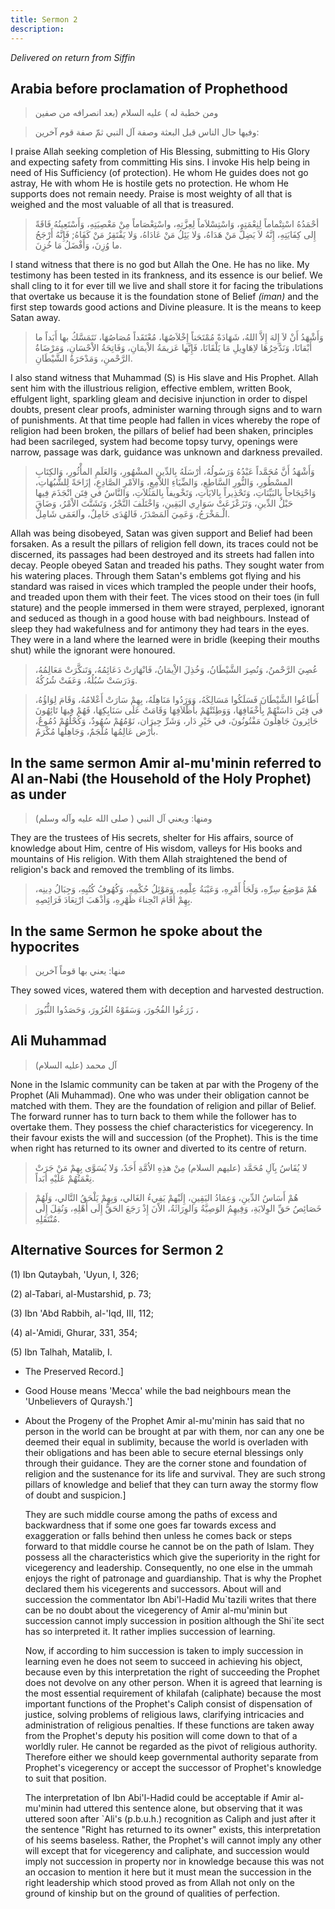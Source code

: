 ```yaml
---
title: Sermon 2
description: 
---
```


*Delivered on return from Siffin*

## Arabia before proclamation of Prophethood

> ومن خطبة له ) عليه السلام (بعد انصرافه من صفين

> وفيها حال الناس قبل البعثة وصفة آل النبي ثمّ صفة قوم آخرين:

I praise Allah seeking completion of His Blessing, submitting to His
Glory and expecting safety from committing His sins. I invoke His help
being in need of His Sufficiency (of protection). He whom He guides does
not go astray, He with whom He is hostile gets no protection. He whom He
supports does not remain needy. Praise is most weighty of all that is
weighed and the most valuable of all that is treasured.

> أحْمَدُهُ اسْتِتْماماً لِنِعْمَتِهِ، وَاسْتِسْلاَماً لِعِزَّتِهِ، واسْتِعْصَاماً مِنْ مَعْصِيَتِهِ، وَأَسْتَعِينُهُ
> فَاقَةً إِلى كِفَايَتِهِ، إِنَّهُ لاَ يَضِلُّ مَنْ هَدَاهُ، وَلا يَئِلُ مَنْ عَادَاهُ، وَلا يَفْتَقِرُ مَنْ
> كَفَاهُ; فَإِنَّهُ أَرْجَحُ ما وُزِنَ، وَأَفْضَلُ مَا خُزِنَ.

I stand witness that there is no god but Allah the One. He has no like.
My testimony has been tested in its frankness, and its essence is our
belief. We shall cling to it for ever till we live and shall store it
for facing the tribulations that overtake us because it is the
foundation stone of Belief *(iman)* and the first step towards good
actions and Divine pleasure. It is the means to keep Satan away.

> وَأَشْهَدُ أَنْ لاَ إِلهَ إِلاَّ اللهُ، شَهَادَةً مُمْتَحَناً إِخْلاَصُهَا، مُعْتَقَداً مُصَاصُهَا، نَتَمَسَّكُ
> بها أَبَداً ما أَبْقانَا، وَنَدَّخِرُهَا لاِهَاوِيلِ مَا يَلْقَانَا، فَإِنَّها عَزيمَةُ الاْيمَانِ،
> وَفَاتِحَةُ الاْحْسَانِ، وَمَرْضَاةُ الرَّحْمنِ، وَمَدْحَرَةُ الشَّيْطَانِ.

I also stand witness that Muhammad (S) is His slave and His Prophet.
Allah sent him with the illustrious religion, effective emblem, written
Book, effulgent light, sparkling gleam and decisive injunction
in order to dispel doubts, present clear proofs, administer warning
through signs and to warn of punishments. At that time people had fallen
in vices whereby the rope of religion had been broken, the pillars of
belief had been shaken, principles had been sacrileged, system had
become topsy turvy, openings were narrow, passage was dark, guidance was
unknown and darkness prevailed.

> وَأَشْهَدُ أَنَّ مُحَمَّداً عَبْدُهُ وَرَسُولُهُ، أرْسَلَهُ بِالدِّينِ المشْهُورِ، وَالعَلَمِ المأْثُورِ،
> وَالكِتَابِ المسْطُورِ، وَالنُّورِ السَّاطِعِ، وَالضِّيَاءِ اللاَّمِعِ، وَالاَمْرِ الصَّادِعِ، إزَاحَةً
> لِلشُّبُهَاتِ، وَاحْتِجَاجاً بِالبَيِّنَاتِ، وَتَحْذِيراً بِالايَاتِ، وَتَخْويفاً بِالمَثُلاَتِ، وَالنَّاسُ
> في فِتَن انْجَذَمَ فِيها حَبْلُ الدِّينِ، وَتَزَعْزَعَتْ سَوَارِي اليَقِينِ، وَاخْتَلَفَ النَّجْرُ، وَتَشَتَّتَ
> الاْمْرُ، وَضَاقَ الْـمَخْرَجُ، وَعَمِيَ المَصْدَرُ، فَالهُدَى خَامِلٌ، واَلعَمَى شَامِلٌ.

Allah was being disobeyed, Satan was given support and Belief had been
forsaken. As a result the pillars of religion fell down, its traces
could not be discerned, its passages had been destroyed and its streets
had fallen into decay. People obeyed Satan and treaded his paths. They
sought water from his watering places. Through them Satan's emblems got
flying and his standard was raised in vices which trampled the people
under their hoofs, and treaded upon them with their feet. The vices
stood on their toes (in full stature) and the people immersed in them
were strayed, perplexed, ignorant and seduced as though in a good
house with bad neighbours. Instead of sleep they had
wakefulness and for antimony they had tears in the eyes. They were in a
land where the learned were in bridle (keeping their mouths shut) while
the ignorant were honoured.

> عُصِيَ الرَّحْمنُ، وَنُصِرَ الشَّيْطَانُ، وَخُذِلَ الاِْيمَانُ، فَانْهَارَتْ دَعَائِمُهُ، وَتَنكَّرَتْ مَعَالِمُهُ،
> وَدَرَسَتْ سُبُلُهُ، وَعَفَتْ شُرُكُهُ.

> أَطَاعُوا الشَّيْطَانَ فَسَلَكُوا مَسَالِكَهُ، وَوَرَدُوا مَنَاهِلَهُ، بِهِمْ سَارَتْ أَعْلامُهُ، وَقَامَ
> لِوَاؤُهُ، في فِتَن دَاسَتْهُمْ بِأَخْفَافِهَا، وَوَطِئَتْهُمْ بأَظْلاَفِهَا وَقَامَتْ عَلَى سَنَابِكِهَا، فَهُمْ
> فِيهَا تَائِهُونَ حَائِرونَ جَاهِلُونَ مَفْتُونُونَ، في خَيْرِ دَار، وَشَرِّ جِيرَان، نَوْمُهُمْ سُهُودٌ،
> وَكُحْلُهُمْ دُمُوعٌ، بأَرْض عَالِمُها مُلْجَمٌ، وَجَاهِلُها مُكْرَمٌ.

## In the same sermon Amir al-mu'minin referred to Al an-Nabi (the Household of the Holy Prophet) as under

> ومنها: ويعني آل النبي ( صلى الله عليه وآله وسلم)

They are the trustees of His secrets, shelter for His affairs, source of
knowledge about Him, centre of His wisdom, valleys for His books and
mountains of His religion. With them Allah straightened the bend of
religion's back and removed the trembling of its limbs.

> هُمْ مَوْضِعُ سِرِّهِ، وَلَجَأُ أَمْرِهِ، وَعَيْبَةُ عِلْمِهِ، وَمَوْئِلُ حُكْمِهِ، وَكُهُوفُ كُتُبِهِ، وَجِبَالُ
> دِينِه، بِهِمْ أَقَامَ انْحِناءَ ظَهْرِهِ، وَأذْهَبَ ارْتِعَادَ فَرَائِصِهِ.

## In the same Sermon he spoke about the hypocrites

> منها: يعني بها قوماً آخرين

They sowed vices, watered them with deception and harvested destruction.

> زَرَعُوا الفُجُورَ، وَسَقَوْهُ الغُرُورَ، وَحَصَدُوا الثُّبُورَ ،

## Ali Muhammad

> آل محمد (عليه السلام)

None in the Islamic community can be taken at par with the
Progeny of the Prophet (Ali Muhammad). One who was under their
obligation cannot be matched with them. They are the foundation of
religion and pillar of Belief. The forward runner has to turn back to
them while the follower has to overtake them. They possess the chief
characteristics for vicegerency. In their favour exists the will and
succession (of the Prophet). This is the time when right has returned to
its owner and diverted to its centre of return.

> لا يُقَاسُ بِآلِ مُحَمَّد (عليهم السلام) مِنْ هذِهِ الاُمَّةِ أَحَدٌ، وَلا يُسَوَّى بِهِمْ مَنْ جَرَتْ
> نِعْمَتُهُمْ عَلَيْهِ أبَداً.

> هُمْ أَسَاسُ الدِّينِ، وَعِمَادُ اليَقِينِ، إِلَيْهمْ يَفِيءُ الغَالي، وَبِهِمْ يَلْحَقُ التَّالي، وَلَهُمْ
> خَصَائِصُ حَقِّ الوِلايَةِ، وَفِيهِمُ الوَصِيَّةُ وَالوِرَاثَةُ، الاْنَ إِذْ رَجَعَ الحَقُّ إِلَى أَهْلِهِ،
> وَنُقِلَ إِلَى مُنْتَقَلِهِ.

## Alternative Sources for Sermon 2

\(1\) Ibn Qutaybah, 'Uyun, I, 326;

\(2\) al-Tabari, al-Mustarshid, p. 73;

\(3\) Ibn 'Abd Rabbih, al-'Iqd, III, 112;

\(4\) al-\'Amidi, Ghurar, 331, 354;

\(5\) Ibn Talhah, Matalib, I.

-  The Preserved
    Record.]

-  Good House means
    'Mecca' while the bad neighbours mean the 'Unbelievers of
    Quraysh.']

-  About the Progeny
    of the Prophet Amir al-mu\'minin has said that no person in the
    world can be brought at par with them, nor can any one be deemed
    their equal in sublimity, because the world is overladen with their
    obligations and has been able to secure eternal blessings only
    through their guidance. They are the corner stone and foundation of
    religion and the sustenance for its life and survival. They are such
    strong pillars of knowledge and belief that they can turn away the
    stormy flow of doubt and suspicion.]

    They are such middle course among the paths of excess and
    backwardness that if some one goes far towards excess and
    exaggeration or falls behind then unless he comes back or steps
    forward to that middle course he cannot be on the path of Islam.
    They possess all the characteristics which give the superiority in
    the right for vicegerency and leadership. Consequently, no one else
    in the ummah enjoys the right of patronage and guardianship. That is
    why the Prophet declared them his vicegerents and successors. About
    will and succession the commentator Ibn Abi\'l-Hadid Mu\`tazili
    writes that there can be no doubt about the vicegerency of Amir
    al-mu\'minin but succession cannot imply succession in position
    although the Shi\`ite sect has so interpreted it. It rather implies
    succession of learning.

    Now, if according to him succession is taken to imply succession in
    learning even he does not seem to succeed in achieving his object,
    because even by this interpretation the right of succeeding the
    Prophet does not devolve on any other person. When it is agreed that
    learning is the most essential requirement of khilafah (caliphate)
    because the most important functions of the Prophet\'s Caliph
    consist of dispensation of justice, solving problems of religious
    laws, clarifying intricacies and administration of religious
    penalties. If these functions are taken away from the Prophet\'s
    deputy his position will come down to that of a worldly ruler. He
    cannot be regarded as the pivot of religious authority. Therefore
    either we should keep governmental authority separate from
    Prophet\'s vicegerency or accept the successor of Prophet\'s
    knowledge to suit that position.

    The interpretation of Ibn Abi\'l-Hadid could be acceptable if Amir
    al-mu\'minin had uttered this sentence alone, but observing that it
    was uttered soon after \`Ali\'s (p.b.u.h.) recognition as Caliph and
    just after it the sentence \"Right has returned to its owner\"
    exists, this interpretation of his seems baseless. Rather, the
    Prophet\'s will cannot imply any other will except that for
    vicegerency and caliphate, and succession would imply not succession
    in property nor in knowledge because this was not an occasion to
    mention it here but it must mean the succession in the right
    leadership which stood proved as from Allah not only on the ground
    of kinship but on the ground of qualities of perfection.